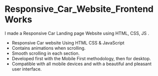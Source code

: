 # Responsive_Car_Website_FrontendWorks
I made a Responsive Car Landing page Website using HTML, CSS, JS . 


- Responsive Car website Using HTML CSS & JavaScript
- Contains animations when scrolling.
- Smooth scrolling in each section.
- Developed first with the Mobile First methodology, then for desktop.
- Compatible with all mobile devices and with a beautiful and pleasant user interface.
